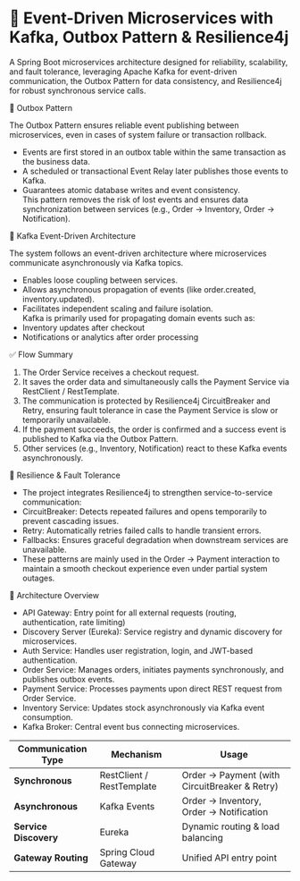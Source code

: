 # 🧩 Event-Driven Microservices with Kafka, Outbox Pattern & Resilience4j  

A Spring Boot microservices architecture designed for reliability, scalability, and fault tolerance, leveraging Apache Kafka for event-driven communication, the Outbox Pattern for data consistency, and Resilience4j for robust synchronous service calls.  

📨 Outbox Pattern

The Outbox Pattern ensures reliable event publishing between microservices, even in cases of system failure or transaction rollback.  
* Events are first stored in an outbox table within the same transaction as the business data.  
* A scheduled or transactional Event Relay later publishes those events to Kafka.  
* Guarantees atomic database writes and event consistency.  
This pattern removes the risk of lost events and ensures data synchronization between services (e.g., Order → Inventory, Order → Notification).  

🔄 Kafka Event-Driven Architecture  

The system follows an event-driven architecture where microservices communicate asynchronously via Kafka topics.  
* Enables loose coupling between services.  
* Allows asynchronous propagation of events (like order.created, inventory.updated).  
* Facilitates independent scaling and failure isolation.  
Kafka is primarily used for propagating domain events such as:  
* Inventory updates after checkout  
* Notifications or analytics after order processing  

✅ Flow Summary  

1. The Order Service receives a checkout request.  
2. It saves the order data and simultaneously calls the Payment Service via RestClient / RestTemplate.  
3. The communication is protected by Resilience4j CircuitBreaker and Retry, ensuring fault tolerance in case the Payment Service is slow or temporarily unavailable.  
4. If the payment succeeds, the order is confirmed and a success event is published to Kafka via the Outbox Pattern.  
5. Other services (e.g., Inventory, Notification) react to these Kafka events asynchronously.  

🧠 Resilience & Fault Tolerance  
* The project integrates Resilience4j to strengthen service-to-service communication:  
* CircuitBreaker: Detects repeated failures and opens temporarily to prevent cascading issues.  
* Retry: Automatically retries failed calls to handle transient errors.  
* Fallbacks: Ensures graceful degradation when downstream services are unavailable.  
* These patterns are mainly used in the Order → Payment interaction to maintain a smooth checkout experience even under partial system outages.

🧱 Architecture Overview  
* API Gateway: Entry point for all external requests (routing, authentication, rate limiting)  
* Discovery Server (Eureka): Service registry and dynamic discovery for microservices.  
* Auth Service: Handles user registration, login, and JWT-based authentication.  
* Order Service: Manages orders, initiates payments synchronously, and publishes outbox events.  
* Payment Service: Processes payments upon direct REST request from Order Service.  
* Inventory Service: Updates stock asynchronously via Kafka event consumption.  
* Kafka Broker: Central event bus connecting microservices.

| Communication Type    | Mechanism                 | Usage                                         |  
| --------------------- | ------------------------- | --------------------------------------------- |  
| **Synchronous**       | RestClient / RestTemplate | Order → Payment (with CircuitBreaker & Retry) |  
| **Asynchronous**      | Kafka Events              | Order → Inventory, Order → Notification       |  
| **Service Discovery** | Eureka                    | Dynamic routing & load balancing              |  
| **Gateway Routing**   | Spring Cloud Gateway      | Unified API entry point                       |  















